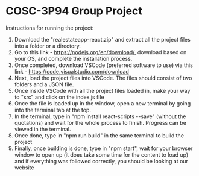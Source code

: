 # COSC-3P94 Group Project

Instructions for running the project:

  1. Download the "realestateapp-react.zip" and extract all the project files into a folder or a directory. 
  2. Go to this link - https://nodejs.org/en/download/, download based on your OS, and complete the installation process.
  3. Once completed, download VSCode (preferred software to use) via this link - https://code.visualstudio.com/download
  4. Next, load the project files into VSCode. The files should consist of two folders and a JSON file.
  5. Once inside VSCode with all the project files loaded in, make your way to "src" and click on the index.js file
  6. Once the file is loaded up in the window, open a new terminal by going into the terminal tab at the top.
  7. In the terminal, type in "npm install react-scripts --save" (without the quotations) and wait for the whole process to finish. Progress can be viewed in the terminal.
  8. Once done, type in "npm run build" in the same terminal to build the project
  9. Finally, once building is done, type in "npm start", wait for your browser window to open up (it does take some time for the content to load up) and if everything was followed correctly, you should be looking at our website
